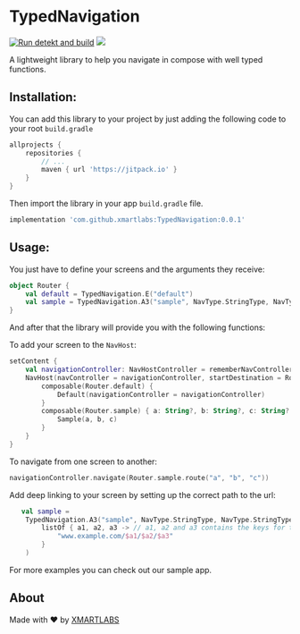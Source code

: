 # TypedNavigation

[![Run detekt and build](https://github.com/xmartlabs/TypedNavigation/actions/workflows/compile-and-check.yml/badge.svg)](https://github.com/xmartlabs/TypedNavigation/actions/workflows/compile-and-check.yml)
[![](https://jitpack.io/v/xmartlabs/TypedNavigation.svg)](https://jitpack.io/#xmartlabs/TypedNavigation)

A lightweight library to help you navigate in compose with well typed functions.

## Installation:

You can add this library to your project by just adding the following code to your root `build.gradle`

```groovy
allprojects {
    repositories {
        // ...
        maven { url 'https://jitpack.io' }
    }
}
```

Then import the library in your app `build.gradle` file.

```groovy
implementation 'com.github.xmartlabs:TypedNavigation:0.0.1'
```

## Usage:

You just have to define your screens and the arguments they receive:

```kotlin
object Router {
    val default = TypedNavigation.E("default")
    val sample = TypedNavigation.A3("sample", NavType.StringType, NavType.StringType, NavType.StringType)
}
```

And after that the library will provide you with the following functions:

To add your screen to the `NavHost`:

```kotlin
setContent {
    val navigationController: NavHostController = rememberNavController()
    NavHost(navController = navigationController, startDestination = Router.default.url) {
        composable(Router.default) {
            Default(navigationController = navigationController)
        }
        composable(Router.sample) { a: String?, b: String?, c: String? ->
            Sample(a, b, c)
        }
    }
}
```

To navigate from one screen to another:

```kotlin
navigationController.navigate(Router.sample.route("a", "b", "c"))
```

Add deep linking to your screen by setting up the correct path to the url:

```kotlin
   val sample =
    TypedNavigation.A3("sample", NavType.StringType, NavType.StringType, NavType.StringType,
        listOf { a1, a2, a3 -> // a1, a2 and a3 contains the keys for the attributes previously defined
            "www.example.com/$a1/$a2/$a3" 
        }
    )
```

For more examples you can check out our sample app.

## About

Made with ❤️ by [XMARTLABS](http://xmartlabs.com)